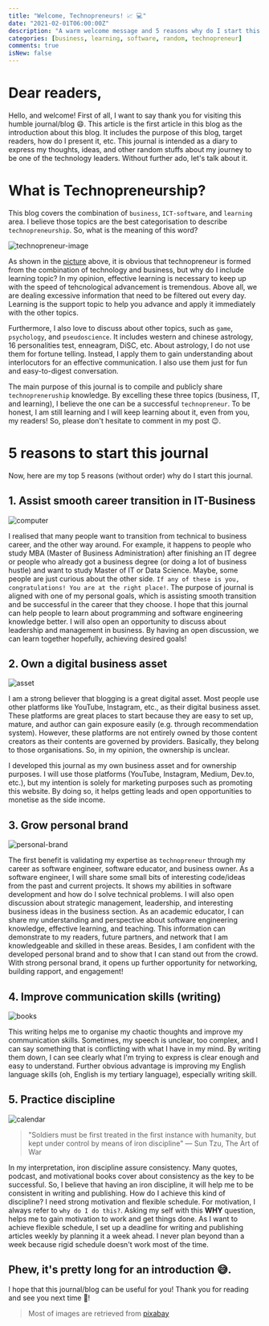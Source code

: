 ```yaml
---
title: "Welcome, Technopreneurs! 📈 💻"
date: "2021-02-01T06:00:00Z"
description: "A warm welcome message and 5 reasons why do I start this journal :)"
categories: [business, learning, software, random, technopreneur]
comments: true
isNew: false
---
```


# Dear readers,

Hello, and welcome! First of all, I want to say thank you for visiting this humble journal/blog 😄. This article is the first article in this blog as the introduction about this blog. It includes the purpose of this blog, target readers, how do I present it, etc. This journal is intended as a diary to express my thoughts, ideas, and other random stuffs about my journey to be one of the technology leaders. Without further ado, let's talk about it.

# What is Technopreneurship?

This blog covers the combination of `business`, `ICT-software`, and `learning` area. I believe those topics are the best categorisation to describe `technopreneurship`. So, what is the meaning of this word?

![technopreneur-image](https://www.lexico.com/definition/technopreneur)

As shown in the [picture](https://www.lexico.com/definition/technopreneur) above, it is obvious that technopreneur is formed from the combination of technology and business, but why do I include learning topic? In my opinion, effective learning is necessary to keep up with the speed of tehcnological advancement is tremendous. Above all, we are dealing excessive information that need to be filtered out every day. Learning is the support topic to help you advance and apply it immediately with the other topics.

Furthermore, I also love to discuss about other topics, such as `game`, `psychology`, and `pseudoscience`. It includes western and chinese astrology, 16 personalities test, enneagram, DiSC, etc. About astrology, I do not use them for fortune telling. Instead, I apply them to gain understanding about interlocutors for an effective communication. I also use them just for fun and easy-to-digest conversation.

The main purpose of this journal is to compile and publicly share `technopreneruship` knowledge. By excelling these three topics (business, IT, and learning), I believe the one can be a successful `technopreneur`. To be honest, I am still learning and I will keep learning about it, even from you, my readers! So, please don't hesitate to comment in my post 😉.

# 5 reasons to start this journal

Now, here are my top 5 reasons (without order) why do I start this journal.

## 1. Assist smooth career transition in IT-Business

![computer](https://cdn.pixabay.com/photo/2014/05/03/00/45/computer-336628_1280.jpg)

I realised that many people want to transition from technical to business career, and the other way around. For example, it happens to people who study MBA (Master of Business Administration) after finishing an IT degree or people who already got a business degree (or doing a lot of business hustle) and want to study Master of IT or Data Science. Maybe, some people are just curious about the other side. `If any of these is you, congratulations! You are at the right place!`. The purpose of journal is aligned with one of my personal goals, which is assisting smooth transition and be successful in the career that they choose. I hope that this journal can help people to learn about programming and software engineering knowledge better. I will also open an opportunity to discuss about leadership and management in business. By having an open discussion, we can learn together hopefully, achieving desired goals!

## 2. Own a digital business asset

![asset](https://cdn.pixabay.com/photo/2018/01/13/18/55/leather-3080553_1280.jpg)

I am a strong believer that blogging is a great digital asset. Most people use other platforms like YouTube, Instagram, etc., as their digital business asset. These platforms are great places to start because they are easy to set up, mature, and author can gain exposure easily (e.g. through recommendation system). However, these platforms are not entirely owned by those content creators as their contents are governed by providers. Basically, they belong to those organisations. So, in my opinion, the ownership is unclear.

I developed this journal as my own business asset and for ownership purposes. I will use those platforms (YouTube, Instagram, Medium, Dev.to, etc.), but my intention is solely for marketing purposes such as promoting this website. By doing so, it helps getting leads and open opportunities to monetise as the side income.

## 3. Grow personal brand

![personal-brand](https://cdn.pixabay.com/photo/2015/03/26/09/41/tie-690084_1280.jpg)

The first benefit is validating my expertise as `technopreneur` through my career as software engineer, software educator, and business owner. As a software engineer, I will share some small bits of interesting code/ideas from the past and current projects. It shows my abilities in software development and how do I solve technical problems. I will also open discussion about strategic management, leadership, and interesting business ideas in the business section. As an academic educator, I can share my understanding and perspective about software engineering knowledge, effective learning, and teaching. This information can demonstrate to my readers, future partners, and network that I am knowledgeable and skilled in these areas. Besides, I am confident with the developed personal brand and to show that I can stand out from the crowd. With strong personal brand, it opens up further opportunity for networking, building rapport, and engagement!

## 4. Improve communication skills (writing)

![books](https://cdn.pixabay.com/photo/2015/03/26/09/44/books-690219_1280.jpg)

This writing helps me to organise my chaotic thoughts and improve my communication skills. Sometimes, my speech is unclear, too complex, and I can say something that is conflicting with what I have in my mind. By writing them down, I can see clearly what I'm trying to express is clear enough and easy to understand. Further obvious advantage is improving my English language skills (oh, English is my tertiary language), especially writing skill.

## 5. Practice discipline

![calendar](https://cdn.pixabay.com/photo/2016/11/29/06/16/apple-1867752_1280.jpg)

> "Soldiers must be first treated in the first instance with humanity, but kept under control by means of iron discipline" — Sun Tzu, The Art of War

In my interpretation, iron discipline assure consistency. Many quotes, podcast, and motivational books cover about consistency as the key to be successful. So, I believe that having an iron discipline, it will help me to be consistent in writing and publishing. How do I achieve this kind of discipline? I need strong motivation and flexible schedule. For motivation, I always refer to `why do I do this?`. Asking my self with this **WHY** question, helps me to gain motivation to work and get things done. As I want to achieve flexible schedule, I set up a deadline for writing and publishing articles weekly by planning it a week ahead. I never plan beyond than a week because rigid schedule doesn't work most of the time.

## Phew, it's pretty long for an introduction 😅.

I hope that this journal/blog can be useful for you! Thank you for reading and see you next time 🦥!

> Most of images are retrieved from [pixabay](https://pixabay.com/)
